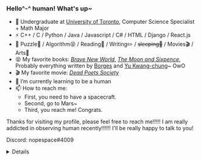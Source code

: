 ### Hello^-^ human! What's up~

- 🍻 Undergraduate at [University of Toronto](https://www.utoronto.ca), Computer Science Specialist + Math Major
- ⚡ C++ / C / Python / Java / Javascript / C# / HTML / Django / React.js
- 🏃 Puzzle🧩 / Algorithm😝 / Reading📖 / Writing✏️ / <del>sleeping🤔</del> / Movies🎬 / Arts🎨
- 😝 My favorite books: *[Brave New World](https://en.wikipedia.org/wiki/Brave_New_World)*, *[The Moon and Sixpence](https://en.wikipedia.org/wiki/The_Moon_and_Sixpence)*, Probably everything written by [Borges](https://en.wikipedia.org/wiki/Jorge_Luis_Borges) and [Yu Kwang-chung](https://en.wikipedia.org/wiki/Yu_Kwang-chung)~ OwO
- 🎬 My favorite movie: *[Dead Poets Society](https://en.wikipedia.org/wiki/Dead_Poets_Society)*
- 🌱 I’m currently learning to be a human
- 📫 How to reach me:
    - First, you need to have a spacecraft.
    - Second, go to Mars~
    - Third, you reach me! Congrats.

Thanks for visiting my profile, please feel free to reach me!!!!! I am really addicted in observing human recently!!!!!! I'll be really happy to talk to you!

Discord: nopespace#4009

<details>
you are deceived 😈 :3 :D


Anyways just some pics I took and I like :) hope you enjoy them.


![white](https://github.com/nopespace/nopespace/assets/55406346/e17ca019-19e7-4dfd-a36b-f8a704ea1034)
![lake](https://github.com/nopespace/nopespace/assets/55406346/260b8cb0-ea3b-4dd0-a107-76e9aa89ba53)
![old](https://github.com/nopespace/nopespace/assets/55406346/e9dc3600-3c7b-42a3-b9fa-63880931be84)
![green](https://github.com/nopespace/nopespace/assets/55406346/a96f2236-a8fd-44d5-940d-56d7c210c1c4)

</details>

